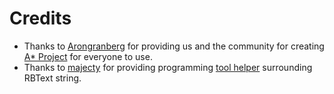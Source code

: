 # Credits

- Thanks to [Arongranberg](https://arongranberg.com/) for providing us and the community for creating [A* Project](https://arongranberg.com/astar/) for everyone to use.
- Thanks to [majecty](https://github.com/majecty) for providing programming [tool helper](https://github.com/majecty/Unity3dRichTextHelper) surrounding RBText string.